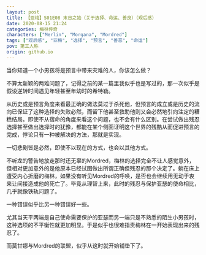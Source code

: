 ```yaml
---
layout: post
title: 【亚梅】S01E08 末日之始（关于选择、命运、善良）（观后感）
date: 2020-08-15 21:24
categories: 梅林传奇
characters: ["Merlin", "Morgana", "Mordred"]
tags: ["观后感", "亚梅", "选择", "预言", "善恶", "命运"]
pov: 第三人称
origin: github.io
---
```


当你知道一个小男孩将是预言中带来灾难的人，你该怎么做？

不算太新颖的两难问题了，记得之前的某一篇里我似乎也是写过的，那一次似乎是假设逆转时间遇见年轻甚至年幼时的希特勒。

从历史或是预言角度来看最正确的做法莫过于杀死他，但预言的成立或是历史的流向已保证了这种选择的失败必然，而留下他甚至救助他则又会必然地引向注定的糟糕结局。即使不从宿命的角度来看这个问题，也不会有什么区别。在尝试做出残忍选择甚至做出选择时的犹豫，都能在某个侧面证明这个世界的残酷从而促进预言的完成，悖论只有一种被解决的方法，那就是实现。

一切悲剧皆是必然，即使不以现在的方式，也会以其他方式。

不听龙的警告地放走那时还无辜的Mordred，梅林的选择完全不让人感觉意外，但相对更加意外的是他原本已经试图做出所谓正确但残忍的那个决定了。躺在床上遭受内心折磨的梅林，如果没有听见Mordred的呼唤，是否也会继续用无动于衷来让间接造成他的死亡了。毕竟从理智上来，此时的残忍与保护亚瑟的使命相比，几乎就像铁轨问题了。

一种错误似乎比另一种错误好一些。

尤其当天平两端是自己使命需要保护的亚瑟而另一端只是不熟悉的陌生小男孩时，这种选项的不平衡性就更加明显。于是似乎也很难指责梅林在一开始表现出来的残忍了。

而莫甘娜与Mordred的联盟，似乎从这时就开始铺垫下了。